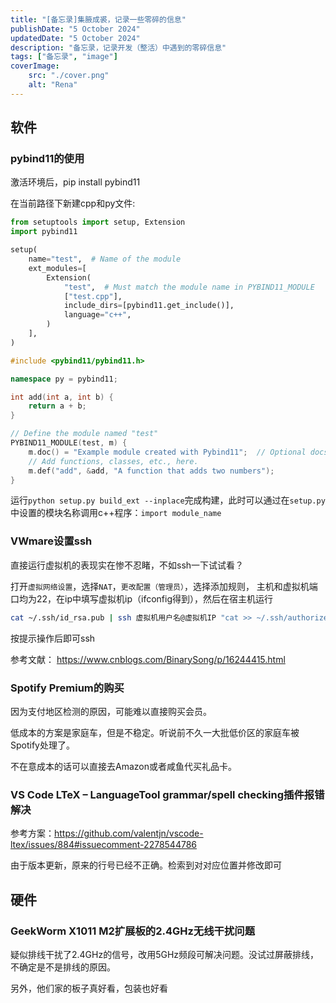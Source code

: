 ```yaml
---
title: "[备忘录]集腋成裘，记录一些零碎的信息"
publishDate: "5 October 2024"
updatedDate: "5 October 2024"
description: "备忘录，记录开发（整活）中遇到的零碎信息"
tags: ["备忘录", "image"]
coverImage: 
    src: "./cover.png"
    alt: "Rena"
---
```


## 软件

### pybind11的使用

激活环境后，pip install pybind11

在当前路径下新建cpp和py文件:

```python title = "setup.py"
from setuptools import setup, Extension
import pybind11

setup(
    name="test",  # Name of the module
    ext_modules=[
        Extension(
            "test",  # Must match the module name in PYBIND11_MODULE
            ["test.cpp"],
            include_dirs=[pybind11.get_include()],
            language="c++",
        )
    ],
)

```

```cpp title = "test.cpp"
#include <pybind11/pybind11.h>

namespace py = pybind11;

int add(int a, int b) {
    return a + b;
}

// Define the module named "test"
PYBIND11_MODULE(test, m) {
    m.doc() = "Example module created with Pybind11";  // Optional docstring
    // Add functions, classes, etc., here.
    m.def("add", &add, "A function that adds two numbers");
}

```

运行`python setup.py build_ext --inplace`完成构建，此时可以通过在`setup.py`中设置的模块名称调用c++程序：`import module_name`


### VWmare设置ssh

直接运行虚拟机的表现实在惨不忍睹，不如ssh一下试试看？

打开`虚拟网络设置`，选择`NAT`，`更改配置（管理员）`，选择添加规则，
主机和虚拟机端口均为22，在ip中填写虚拟机ip（ifconfig得到），然后在宿主机运行

```bash
cat ~/.ssh/id_rsa.pub | ssh 虚拟机用户名@虚拟机IP "cat >> ~/.ssh/authorized_keys"
```

按提示操作后即可ssh

参考文献：
https://www.cnblogs.com/BinarySong/p/16244415.html

### Spotify Premium的购买

因为支付地区检测的原因，可能难以直接购买会员。

低成本的方案是家庭车，但是不稳定。听说前不久一大批低价区的家庭车被Spotify处理了。

不在意成本的话可以直接去Amazon或者咸鱼代买礼品卡。

### VS Code LTeX – LanguageTool grammar/spell checking插件报错解决

参考方案：https://github.com/valentjn/vscode-ltex/issues/884#issuecomment-2278544786

由于版本更新，原来的行号已经不正确。检索到对对应位置并修改即可

## 硬件

### GeekWorm X1011 M2扩展板的2.4GHz无线干扰问题

疑似排线干扰了2.4GHz的信号，改用5GHz频段可解决问题。没试过屏蔽排线，不确定是不是排线的原因。

另外，他们家的板子真好看，包装也好看
